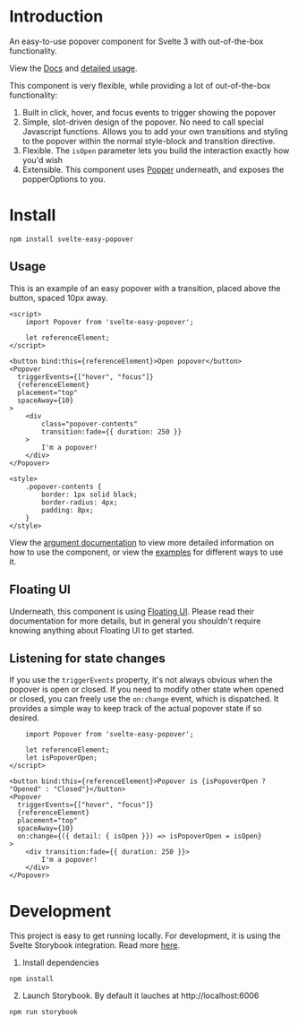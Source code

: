 # Introduction

An easy-to-use popover component for Svelte 3 with out-of-the-box functionality.

View the [Docs](https://jguze.github.io/svelte-easy-popover/) and [detailed usage](https://jguze.github.io/svelte-easy-popover/?path=/docs/examples-popover--tooltip-style-appearing-above-the-reference-element).

This component is very flexible, while providing a lot of out-of-the-box functionality:

1. Built in click, hover, and focus events to trigger showing the popover
2. Simple, slot-driven design of the popover. No need to call special Javascript functions. Allows you
   to add your own transitions and styling to the popover within the normal style-block and transition directive.
3. Flexible. The `isOpen` parameter lets you build the interaction exactly how you'd wish
4. Extensible. This component uses [Popper](https://popper.js.org/) underneath, and exposes the popperOptions to you.

# Install

```
npm install svelte-easy-popover
```

## Usage

This is an example of an easy popover with a transition, placed above the button, spaced 10px away.

```svelte
<script>
    import Popover from 'svelte-easy-popover';

    let referenceElement;
</script>

<button bind:this={referenceElement}>Open popover</button>
<Popover
  triggerEvents={["hover", "focus"]}
  {referenceElement}
  placement="top"
  spaceAway={10}
>
    <div
        class="popover-contents"
        transition:fade={{ duration: 250 }}
    >
        I'm a popover!
    </div>
</Popover>

<style>
    .popover-contents {
        border: 1px solid black;
        border-radius: 4px;
        padding: 8px;
    }
</style>
```

View the [argument documentation](?path=/docs/examples-popover--tooltip-style-appearing-above-the-reference-element) to view more detailed information on how to use the component, or view the [examples](?path=/story/examples-popover--tooltip-style-appearing-above-the-reference-element) for different ways to use it.

## Floating UI

Underneath, this component is using [Floating UI](https://floating-ui.com/docs/getting-started). Please read their documentation for more details, but in general you shouldn't require knowing anything about Floating UI to get started.

## Listening for state changes

If you use the `triggerEvents` property, it's not always obvious when the popover is open or closed. If you need to modify other state when
opened or closed, you can freely use the `on:change` event, which is dispatched. It provides a simple way to keep track of the actual popover
state if so desired.

```svelte
    import Popover from 'svelte-easy-popover';

    let referenceElement;
    let isPopoverOpen;
</script>

<button bind:this={referenceElement}>Popover is {isPopoverOpen ? "Opened" : "Closed"}</button>
<Popover
  triggerEvents={["hover", "focus"]}
  {referenceElement}
  placement="top"
  spaceAway={10}
  on:change={({ detail: { isOpen }}) => isPopoverOpen = isOpen}
>
    <div transition:fade={{ duration: 250 }}>
        I'm a popover!
    </div>
</Popover>
```

# Development

This project is easy to get running locally.
For development, it is using the Svelte Storybook integration. Read more [here](https://storybook.js.org/docs/svelte/get-started/introduction).

1. Install dependencies

```
npm install
```

2. Launch Storybook. By default it lauches at http://localhost:6006

```
npm run storybook
```
